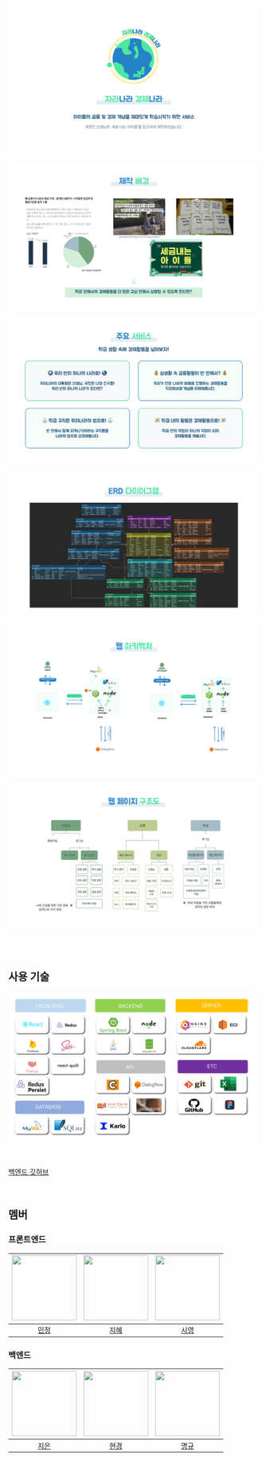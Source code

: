 ![title](docs/titleUpdate.png)

![image](docs/background.png)

![image](docs/mainService.png)

![image](docs/Erd.png)

![image](docs/architecture.png)

![image](docs/pageStructure.png)




<br/>

<br/>

## 사용 기술

![image](docs/stack.png)

<!--
### 프론트엔드
| JavaScript | React    | Figma    | 
| :--------: | :---:    | :---:    | 
|   ![js]    | ![react] | ![figma] | 

### 백엔드
|  Java   |  SpringBoot   | JavaScript |  Node   |
| :-----: | :-----------: | :--------: | :-----: |
| ![java] | ![springboot] |   ![js]    | ![node] |
-->

<br/>

[백엔드 깃허브](https://github.com/cje206/ecountry-back.git)

<br/>

## 멤버

### 프론트엔드

| <img src="https://avatars.githubusercontent.com/u/130037564?v=1" width="130" height="130"> | <img src ="https://avatars.githubusercontent.com/u/154851823?v=1" width="130" height="130"> | <img src ="https://avatars.githubusercontent.com/u/154852049?v=1" width="130" height="130"> |
| :---------------------------------------------------------------------------------------: | :----------------------------------------------------------------------------------------: | :-----------------------------------------------------------------------------------------: |
|                         [민정](https://github.com/MinJeonng)                         |                          [지혜](https://github.com/Jihye8)                          |                             [시영](https://github.com/cci0)                             |

### 백엔드

| <img src="https://avatars.githubusercontent.com/u/154851961?v=1" width="130" height="130"> | <img src="https://avatars.githubusercontent.com/u/153169614?v=1" width="130" height="130"> | <img src="https://avatars.githubusercontent.com/u/134291319?v=1" width="130" height="130"> 
| :---------------------------------------------------------------------------------------: | :---------------------------------------------------------------------------------------: | :---------------------------------------------------------------------------------------: | 
|                             [지은](https://github.com/cje206)                              |                            [현경](https://github.com/Hyunkyung-Nam)                             |                            [명규](https://github.com/gh9727)                             


[js]: /images/javascript.svg
[react]: /images/react.svg
[figma]: /images/figma.svg
[java]: /images/java.svg
[node]: /images/node.svg
[springboot]: /images/springboot.svg
